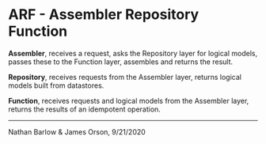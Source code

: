 # ARF - Assembler Repository Function #

**Assembler**, receives a request, asks the Repository layer for logical models, passes these to the Function layer, assembles and returns the result.

**Repository**, receives requests from the Assembler layer, returns logical models built from datastores.

**Function**, receives requests and logical models from the Assembler layer, returns the results of an idempotent operation.

---

Nathan Barlow & James Orson, 9/21/2020
